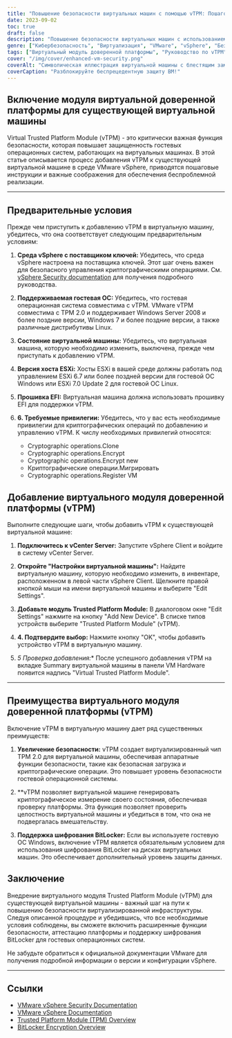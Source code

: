 ```yaml
---
title: "Повышение безопасности виртуальных машин с помощью vTPM: Пошаговое руководство"
date: 2023-09-02
toc: true
draft: false
description: "Повышение безопасности виртуальных машин с использованием vTPM с помощью нашего исчерпывающего пошагового руководства, обеспечивающего аттестацию платформы и поддержку шифрования BitLocker."
genre: ["Кибербезопасность", "Виртуализация", "VMware", "vSphere", "Безопасность", "Модуль доверенной платформы", "vTPM", "Гостевая ОС", "Шифрование", "Аттестация платформы"]
tags: ["Виртуальный модуль доверенной платформы", "Руководство по vTPM", "Повышенная безопасность виртуальных машин", "Аттестация платформы", "Шифрование BitLocker", "VMware vSphere", "Безопасность виртуализации", "Кибербезопасность", "Защита гостевой ОС", "Аппаратное обеспечение ВМ", "TPM 2.0", "Безопасная загрузка", "Криптографические операции", "Лучшие практики обеспечения безопасности виртуальных машин", "Сервер vCenter", "Хосты ESXi", "Встроенное ПО EFI", "Ключевой поставщик", "Документация VMware", "Windows Server", "Windows 7", "ОС Linux", "Безопасное конфигурирование ВМ", "Особенности безопасности", "Клиент vSphere", "Виртуальный чип", "Защита информации", "Обнаружение несанкционированного доступа", "Проверка целостности ВМ", "Безопасность VMware"]
cover: "/img/cover/enhanced-vm-security.png"
coverAlt: "Символическая иллюстрация виртуальной машины с блестящим замком, представляющая повышенную безопасность с помощью vTPM."
coverCaption: "Разблокируйте беспрецедентную защиту ВМ!"
---
```


## Включение модуля виртуальной доверенной платформы для существующей виртуальной машины

Virtual Trusted Platform Module (vTPM) - это критически важная функция безопасности, которая повышает защищенность гостевых операционных систем, работающих на виртуальных машинах. В этой статье описывается процесс добавления vTPM к существующей виртуальной машине в среде VMware vSphere, приводятся пошаговые инструкции и важные соображения для обеспечения беспроблемной реализации.

______

## Предварительные условия

Прежде чем приступить к добавлению vTPM в виртуальную машину, убедитесь, что она соответствует следующим предварительным условиям:

1. **Среда vSphere с поставщиком ключей:** Убедитесь, что среда vSphere настроена на поставщика ключей. Этот шаг очень важен для безопасного управления криптографическими операциями. См. [vSphere Security documentation](https://docs.vmware.com/en/VMware-vSphere/7.0/com.vmware.vsphere.security.doc/GUID-52188148-C579-4F6A-8335-CFBCE0DD2167.html) для получения подробного руководства.

2. **Поддерживаемая гостевая ОС:** Убедитесь, что гостевая операционная система совместима с vTPM. VMware vTPM совместима с TPM 2.0 и поддерживает Windows Server 2008 и более поздние версии, Windows 7 и более поздние версии, а также различные дистрибутивы Linux.

3. **Состояние виртуальной машины:** Убедитесь, что виртуальная машина, которую необходимо изменить, выключена, прежде чем приступать к добавлению vTPM.

4. **Версия хоста ESXi:** Хосты ESXi в вашей среде должны работать под управлением ESXi 6.7 или более поздней версии для гостевой ОС Windows или ESXi 7.0 Update 2 для гостевой ОС Linux.

5. **Прошивка EFI:** Виртуальная машина должна использовать прошивку EFI для поддержки vTPM.

6. **6. Требуемые привилегии:** Убедитесь, что у вас есть необходимые привилегии для криптографических операций по добавлению и управлению vTPM. К числу необходимых привилегий относятся:
   - Cryptographic operations.Clone
   - Cryptographic operations.Encrypt
   - Cryptographic operations.Encrypt new
   - Криптографические операции.Мигрировать
   - Cryptographic operations.Register VM



## Добавление виртуального модуля доверенной платформы (vTPM)

Выполните следующие шаги, чтобы добавить vTPM к существующей виртуальной машине:

1. **Подключитесь к vCenter Server:** Запустите vSphere Client и войдите в систему vCenter Server.

2. **Откройте "Настройки виртуальной машины":** Найдите виртуальную машину, которую необходимо изменить, в инвентаре, расположенном в левой части vSphere Client. Щелкните правой кнопкой мыши на имени виртуальной машины и выберите "Edit Settings".

3. **Добавьте модуль Trusted Platform Module:** В диалоговом окне "Edit Settings" нажмите на кнопку "Add New Device". В списке типов устройств выберите "Trusted Platform Module" (vTPM).

4. **4. Подтвердите выбор:** Нажмите кнопку "OK", чтобы добавить устройство vTPM в виртуальную машину.

5. **5* Проверка добавления:** После успешного добавления vTPM на вкладке Summary виртуальной машины в панели VM Hardware появится надпись "Virtual Trusted Platform Module".

______

## Преимущества виртуального модуля доверенной платформы (vTPM)

Включение vTPM в виртуальную машину дает ряд существенных преимуществ:

1. **Увеличение безопасности:** vTPM создает виртуализированный чип TPM 2.0 для виртуальной машины, обеспечивая аппаратные функции безопасности, такие как безопасная загрузка и криптографические операции. Это повышает уровень безопасности гостевой операционной системы.

2. **vTPM позволяет виртуальной машине генерировать криптографическое измерение своего состояния, обеспечивая проверку платформы. Эта функция позволяет проверить целостность виртуальной машины и убедиться в том, что она не подвергалась вмешательству.

3. **Поддержка шифрования BitLocker:** Если вы используете гостевую ОС Windows, включение vTPM является обязательным условием для использования шифрования BitLocker на дисках виртуальных машин. Это обеспечивает дополнительный уровень защиты данных.



## Заключение

Внедрение виртуального модуля Trusted Platform Module (vTPM) для существующей виртуальной машины - важный шаг на пути к повышению безопасности виртуализированной инфраструктуры. Следуя описанной процедуре и убедившись, что все необходимые условия соблюдены, вы сможете включить расширенные функции безопасности, аттестацию платформы и поддержку шифрования BitLocker для гостевых операционных систем.

Не забудьте обратиться к официальной документации VMware для получения подробной информации о версии и конфигурации vSphere.

______

## Ссылки

- [VMware vSphere Security Documentation](https://docs.vmware.com/en/VMware-vSphere/7.0/com.vmware.vsphere.security.doc/GUID-52188148-C579-4F6A-8335-CFBCE0DD2167.html)
- [VMware vSphere Documentation](https://docs.vmware.com/en/VMware-vSphere/index.html)
- [Trusted Platform Module (TPM) Overview](https://docs.vmware.com/en/VMware-vSphere/7.0/com.vmware.vsphere.vm_admin.doc/GUID-A43B6914-E5F9-4CB1-9277-448AC9C467FB.html)
- [BitLocker Encryption Overview](https://docs.microsoft.com/en-us/windows/security/information-protection/bitlocker/bitlocker-overview)

